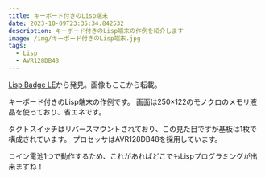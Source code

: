 ```yaml
---
title: キーボード付きのLisp端末
date: 2023-10-09T23:35:34.842532
description: キーボード付きのLisp端末の作例を紹介します
image: /img/キーボード付きのLisp端末.jpg
tags:
  - Lisp
  - AVR128DB48
---
```

[Lisp Badge LE](http://www.technoblogy.com/show?3Z2Y)から発見。画像もここから転載。

キーボード付きのLisp端末の作例です。
画面は250×122のモノクロのメモリ液晶を使っており、省エネです。

タクトスイッチはリバースマウントされており、この見た目ですが基板は1枚で構成されています。
プロセッサはAVR128DB48を採用しています。

コイン電池1つで動作するため、これがあればどこでもLispプログラミングが出来ますね！


